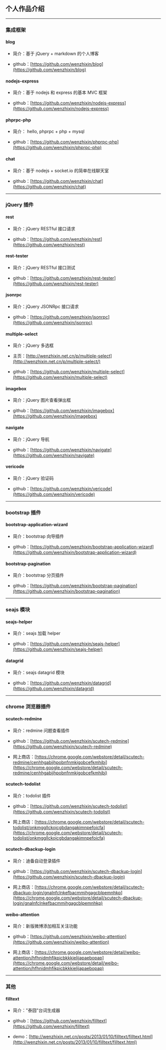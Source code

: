 ## 个人作品介绍

___

### 集成框架

#### blog

* 简介：基于 jQuery + markdown 的个人博客

* github：[https://github.com/wenzhixin/blog](https://github.com/wenzhixin/blog)

#### nodejs-express

* 简介：基于 nodejs 和 express 的基本 MVC 框架

* github：[https://github.com/wenzhixin/nodejs-express](https://github.com/wenzhixin/nodejs-express)


#### phprpc-php

* 简介： hello, phprpc + php + mysql

* github：[https://github.com/wenzhixin/phprpc-php](https://github.com/wenzhixin/phprpc-php)


#### chat

* 简介：基于 nodejs + socket.io 的简单在线聊天室

* github：[https://github.com/wenzhixin/chat](https://github.com/wenzhixin/chat)

___

### jQuery 插件

#### rest

* 简介：jQuery RESTful 接口请求

* github：[https://github.com/wenzhixin/rest](https://github.com/wenzhixin/rest)


#### rest-tester

* 简介：jQuery RESTful 接口测试

* github：[https://github.com/wenzhixin/rest-tester](https://github.com/wenzhixin/rest-tester)


#### jsonrpc

* 简介：jQuery JSONRpc 接口请求

* github：[https://github.com/wenzhixin/jsonrpc](https://github.com/wenzhixin/jsonrpc)


#### multiple-select

* 简介：jQuery 多选框

* 主页：[http://wenzhixin.net.cn/p/multiple-select](http://wenzhixin.net.cn/p/multiple-select/)

* github：[https://github.com/wenzhixin/multiple-select](https://github.com/wenzhixin/multiple-select)


#### imagebox

* 简介：jQuery 图片查看弹出框

* github：[https://github.com/wenzhixin/imagebox](https://github.com/wenzhixin/imagebox)


#### navigate

* 简介：jQuery 导航

* github：[https://github.com/wenzhixin/navigate](https://github.com/wenzhixin/navigate)


#### vericode

* 简介：jQuery 验证码

* github：[https://github.com/wenzhixin/vericode](https://github.com/wenzhixin/vericode)

___

### bootstrap 插件

#### bootstrap-application-wizard

* 简介：bootstrap 向导插件

* github：[https://github.com/wenzhixin/bootstrap-application-wizard](https://github.com/wenzhixin/bootstrap-application-wizard)


#### bootstrap-pagination

* 简介：bootstrap 分页插件

* github：[https://github.com/wenzhixin/bootstrap-pagination](https://github.com/wenzhixin/bootstrap-pagination)

___

### seajs 模块

#### seajs-helper

* 简介：seajs 加载 helper

* github：[https://github.com/wenzhixin/seajs-helper](https://github.com/wenzhixin/seajs-helper)


#### datagrid

* 简介：seajs datagrid 模块

* github：[https://github.com/wenzhixin/datagrid](https://github.com/wenzhixin/datagrid)

___

### chrome 浏览器插件

#### scutech-redmine

* 简介：redmine 问题查看插件

* github：[https://github.com/wenzhixin/scutech-redmine](https://github.com/wenzhixin/scutech-redmine)

* 网上商店：[https://chrome.google.com/webstore/detail/scutech-redmine/cenhhgabijhpobnfnmkigobcefkmhjbj](https://chrome.google.com/webstore/detail/scutech-redmine/cenhhgabijhpobnfnmkigobcefkmhjbj)


#### scutech-todolist

* 简介：todolist 插件

* github：[https://github.com/wenzhixin/scutech-todolist](https://github.com/wenzhixin/scutech-todolist)

* 网上商店：[https://chrome.google.com/webstore/detail/scutech-todolist/onkmggllckojcgbdangakimnpefoicfa](https://chrome.google.com/webstore/detail/scutech-todolist/onkmggllckojcgbdangakimnpefoicfa)


#### scutech-dbackup-login

* 简介：迪备自动登录插件

* github：[https://github.com/wenzhixin/scutech-dbackup-login](https://github.com/wenzhixin/scutech-dbackup-login)

* 网上商店：[https://chrome.google.com/webstore/detail/scutech-dbackup-login/gnalnfclnkefbacmmihgagcblpemnhkp](https://chrome.google.com/webstore/detail/scutech-dbackup-login/gnalnfclnkefbacmmihgagcblpemnhkp)


#### weibo-attention

* 简介：新版微博添加相互关注功能

* github：[https://github.com/wenzhixin/weibo-attention](https://github.com/wenzhixin/weibo-attention)

* 网上商店：[https://chrome.google.com/webstore/detail/weibo-attention/hfhnidmhfikpicbkkkielijapaebopap](https://chrome.google.com/webstore/detail/weibo-attention/hfhnidmhfikpicbkkkielijapaebopap)

___

### 其他

#### filltext

* 简介："泰囧"台词生成器

* github：[https://github.com/wenzhixin/filltext](https://github.com/wenzhixin/filltext)

* demo：[http://wenzhixin.net.cn/posts/2013/01/10/filltext/filltext.html](http://wenzhixin.net.cn/posts/2013/01/10/filltext/filltext.html)